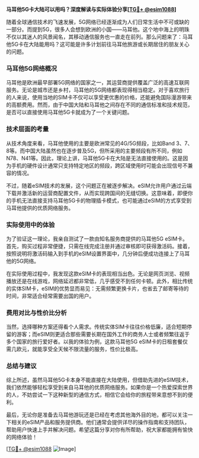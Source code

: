 **马耳他5G卡大陆可以用吗？深度解读与实际体验分享[[TG💪+ @esim1088](https://t.me/s/esim1088)]**

随着全球通信技术的飞速发展，5G网络已经逐渐成为人们日常生活中不可或缺的一部分。而提到5G，很多人会想到欧洲的小国——马耳他。这个地中海上的明珠不仅以其迷人的风景闻名，其移动通信服务也一直走在前列。那么问题来了：马耳他5G卡在大陆能用吗？这可能是许多计划前往马耳他旅游或长期居住的朋友关心的问题。

### 马耳他5G网络概况

马耳他是欧洲最早部署5G网络的国家之一，其运营商提供覆盖广泛的高速互联网服务。无论是城市还是乡村，马耳他的5G网络都表现得相当稳定。对于喜欢旅行的人来说，使用当地的SIM卡不仅可以享受更优惠的价格，还能避免国际漫游带来的高额费用。然而，由于中国大陆和马耳他之间存在不同的通信标准和技术规范，是否可以直接使用马耳他5G卡就成为了一个关键问题。

### 技术层面的考量

从技术角度来看，马耳他使用的主要是欧洲常见的4G/5G频段，比如Band 3、7、8等。而中国大陆虽然也在逐步普及5G，但所采用的主要频段有所不同，例如N78、N41等。因此，理论上讲，马耳他5G卡在大陆是无法直接使用的。这是因为手机的硬件设计通常只支持特定地区的频段，跨区域使用时可能会出现信号不兼容的情况。

不过，随着eSIM技术的发展，这个问题正在被逐步解决。eSIM允许用户通过云端下载并激活新的运营商配置文件，从而实现跨国间的无缝切换。这意味着，即便你的手机无法直接支持马耳他5G卡的物理插卡模式，也可能通过eSIM的方式享受到马耳他提供的优质网络服务。

### 实际使用中的体验

为了验证这一理论，我亲自测试了一款由知名服务商提供的马耳他5G eSIM卡。首先，购买过程非常便捷，只需在线完成注册并通过审核即可获得激活码。接着，按照说明将激活码输入到手机的eSIM设置界面中，几分钟后便成功连接上了马耳他的5G网络。

在实际使用过程中，我发现这款eSIM卡的表现相当出色。无论是网页浏览、视频播放还是在线游戏，网络延迟都非常低，几乎感受不到任何卡顿。此外，相比传统的实体SIM卡，eSIM的优势显而易见：无需频繁更换卡片，也省去了邮寄等待的时间，非常适合经常需要出国的用户。

### 费用对比与性价比分析

当然，选择哪种方案还得看个人需求。传统实体SIM卡往往价格低廉，适合短期停留的游客；而eSIM则更适合那些需要长期在国外工作的商务人士或者频繁往返于多个国家的旅行爱好者。以我的体验为例，这款马耳他5G eSIM卡的日租套餐仅需几欧元，就能享受全天候不限流量的服务，性价比极高。

### 总结与建议

综上所述，虽然马耳他5G卡本身不能直接在大陆使用，但借助先进的eSIM技术，我们依然能够轻松享受到来自马耳他的优质网络服务。如果你是一个热爱探索世界的人，不妨尝试一下这种新型的通信方式，相信它会给你的旅程带来意想不到的便利。

最后，无论你是准备去马耳他游玩还是已经在考虑其他海外目的地，都可以关注一下相关的eSIM产品和服务提供商。他们通常会提供详尽的操作指南和支持团队，帮助用户快速上手并解决问题。希望这篇分享对你有所帮助，祝大家都能拥有愉快的网络体验！

[[TG💪+ @esim1088](https://t.me/s/esim1088) ![Image](https://i.postimg.cc/4NQfJmqS/Snipaste-2025-05-13-00-14-12.png)]